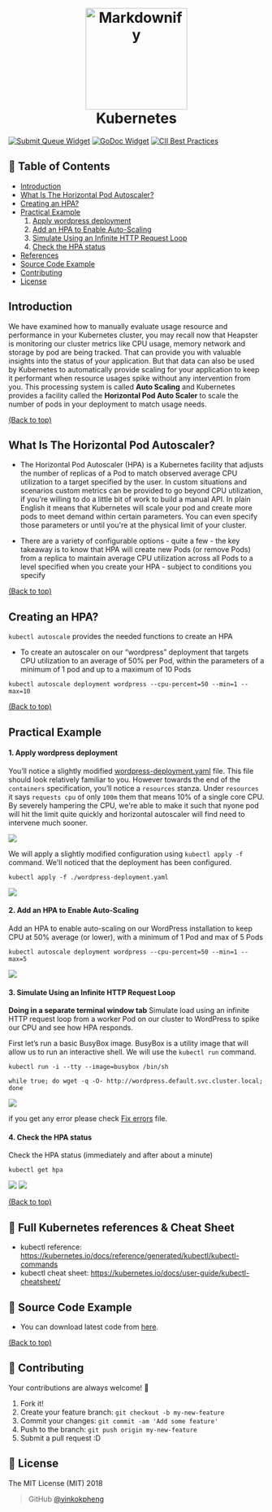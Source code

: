 <h1 align="center">
  <br>
  <a href="https://kubernetes.io/"><img src="https://avatars1.githubusercontent.com/u/13629408?s=400&v=4" alt="Markdownify" width="200"></a>
  <br>
  Kubernetes
  <br>
</h1>

[![Submit Queue Widget]][Submit Queue] [![GoDoc Widget]][GoDoc] [![CII Best Practices](https://bestpractices.coreinfrastructure.org/projects/569/badge)](https://bestpractices.coreinfrastructure.org/projects/569)

## 🚩 Table of Contents

- [Introduction](#introduction)
- [What Is The Horizontal Pod Autoscaler?](#what-is-the-horizontal-pod-autoscaler)
- [Creating an HPA?](#creating-an-hpa)
- [Practical Example](#practical-example)
  1. [Apply wordpress deployment](#1-apply-wordpress-deployment)
  2. [Add an HPA to Enable Auto-Scaling](#2-add-an-hpa-to-enable-auto-scaling)
  3. [Simulate Using an Infinite HTTP Request Loop](#3-simulate-using-an-infinite-http-request-loop)
  4. [Check the HPA status](#4-check-the-hpa-status)
- [References](#-full-kubernetes-references--cheat-sheet)
- [Source Code Example](#-source-code-example)
- [Contributing](#-contributing)
- [License](#-license)

## Introduction

We have examined how to manually evaluate usage resource and performance in your Kubernetes cluster, you may recall now that Heapster is monitoring our cluster metrics like CPU usage, memory network and storage by pod are being tracked. That can provide you with valuable insights into the status of your application. But that data can also be used by Kubernetes to automatically provide scaling for your application to keep it performant when resource usages spike without any intervention from you. This processing system is called **Auto Scaling** and Kubernetes provides a facility called the **Horizontal Pod Auto Scaler** to scale the number of pods in your deployment to match usage needs.

[(Back to top)](#-table-of-contents)

## What Is The Horizontal Pod Autoscaler?

- The Horizontal Pod Autoscaler (HPA) is a Kubernetes facility that adjusts the number of replicas of a Pod to match observed average CPU utilization to a target specified by the user. In custom situations and scenarios custom metrics can be provided to go beyond CPU utilization, if you’re willing to do a little bit of work to build a manual API. In plain English it means that Kubernetes will scale your pod and create more pods to meet demand within certain parameters. You can even specify those parameters or until you're at the physical limit of your cluster.

- There are a variety of configurable options - quite a few - the key takeaway is to know that HPA will create new Pods (or remove Pods) from a replica to maintain average CPU utilization across all Pods to a level specified when you create your HPA - subject to conditions you specify

[(Back to top)](#-table-of-contents)

## Creating an HPA?

`kubectl autoscale` provides the needed functions to create an HPA

- To create an autoscaler on our “wordpress” deployment that targets CPU utilization to an average of 50% per Pod, within the parameters of a minimum of 1 pod and up to a maximum of 10 Pods
```
kubectl autoscale deployment wordpress --cpu-percent=50 --min=1 --max=10
```
[(Back to top)](#-table-of-contents)

## Practical Example

#### 1. Apply wordpress deployment
You’ll notice a slightly modified [wordpress-deployment.yaml](source-codes/Advanced%20Kubernetes%20Usage/Auto-Scaling/wordpress-deployment.yaml) file. This file should look relatively familiar to you. However towards the end of the `containers` specification, you’ll notice a `resources` stanza. Under `resources` it says `requests cpu` of only `100m` them that means 10% of a single core CPU. By severely hampering the CPU, we're able to make it such that nyone pod will hit the limit quite quickly and horizontal autoscaler will find need to intervene much sooner.

![](assets/Advanced%20-%20Auto%20Scaling.assets/Advanced%20-%20Auto%20Scaling-16197296.png-f11c3bbb.png)

We will apply a slightly modified configuration using `kubectl apply -f` command. We'll noticed that the deployment has been configured.
```
kubectl apply -f ./wordpress-deployment.yaml
```
![](assets/Advanced%20-%20Auto%20Scaling.assets/Advanced%20-%20Auto%20Scaling-16197296.png-1c5554f3.png)

#### 2. Add an HPA to Enable Auto-Scaling
Add an HPA to enable auto-scaling on our WordPress installation to keep CPU at 50% average (or lower), with a minimum of 1 Pod and max of 5 Pods
```
kubectl autoscale deployment wordpress --cpu-percent=50 --min=1 --max=5
```
![](assets/Advanced%20-%20Auto%20Scaling.assets/Advanced%20-%20Auto%20Scaling-16197296.png-640ae9e9.png)

#### 3. Simulate Using an Infinite HTTP Request Loop
**Doing in a separate terminal window tab** Simulate load using an infinite HTTP request loop from a worker Pod on our cluster to WordPress to spike our CPU and see how HPA responds.

First let’s run a basic BusyBox image. BusyBox is a utility image that will allow us to run an interactive shell. We will use the `kubectl run` command.

```
kubectl run -i --tty --image=busybox /bin/sh

while true; do wget -q -O- http://wordpress.default.svc.cluster.local; done
```
![](assets/Advanced%20-%20Auto%20Scaling.assets/Advanced%20-%20Auto%20Scaling-16197296.png-d4c7ec76.png)

if you get any error please check [Fix errors](Fix%20errors.md) file.

#### 4. Check the HPA status
Check the HPA status (immediately and after about a minute)
```
kubectl get hpa
```
![](assets/Advanced%20-%20Auto%20Scaling.assets/Advanced%20-%20Auto%20Scaling-16197296.png-1bb51cb0.png)
![](assets/Advanced%20-%20Auto%20Scaling.assets/Advanced%20-%20Auto%20Scaling-16197296.png-16197296.png)


[(Back to top)](#-table-of-contents)

## 🔖 Full Kubernetes references & Cheat Sheet
- kubectl reference: https://kubernetes.io/docs/reference/generated/kubectl/kubectl-commands
- kubectl cheat sheet: https://kubernetes.io/docs/user-guide/kubectl-cheatsheet/


## 📙 Source Code Example
- You can download latest code from [here](source-codes).

[(Back to top)](#-table-of-contents)

## 💬 Contributing

Your contributions are always welcome! :tada:

1. Fork it!
2. Create your feature branch: `git checkout -b my-new-feature`
3. Commit your changes: `git commit -am 'Add some feature'`
4. Push to the branch: `git push origin my-new-feature`
5. Submit a pull request :D

## 📜 License

The MIT License (MIT) 2018
> GitHub [@yinkokpheng](https://github.com/yinkokpheng)

[GoDoc]: https://godoc.org/k8s.io/kubernetes
[GoDoc Widget]: https://godoc.org/k8s.io/kubernetes?status.svg
[Submit Queue]: http://submit-queue.k8s.io/#/ci
[Submit Queue Widget]: http://submit-queue.k8s.io/health.svg?v=1
